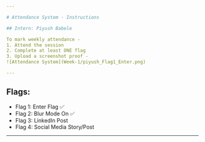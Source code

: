 ```yaml
---

# Attendance System - Instructions

## Intern: Piyush Babele

To mark weekly attendance -
1. Attend the session
2. Complete at least ONE flag
3. Upload a screenshot proof -
![Attendance System](Week-1/piyush_Flag1_Enter.png)

---
```


## Flags:
- Flag 1: Enter Flag ✅
- Flag 2: Blur Mode On ✅
- Flag 3: LinkedIn Post 
- Flag 4: Social Media Story/Post

---

